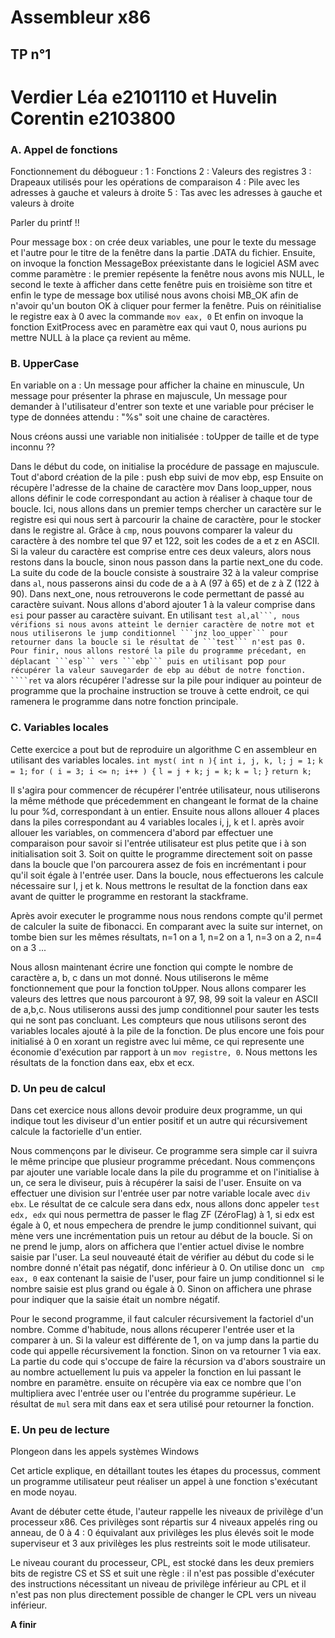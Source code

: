# Assembleur x86
## TP n°1
# Verdier Léa e2101110 et Huvelin Corentin e2103800

### A. Appel de fonctions

Fonctionnement du débogueur :
1 : Fonctions
2 : Valeurs des registres
3 : Drapeaux utilisés pour les opérations de comparaison
4 : Pile avec les adresses à gauche et valeurs à droite
5 : Tas avec les adresses à gauche et valeurs à droite

Parler du printf !!

Pour message box : on crée deux variables, une pour le texte du message et l'autre pour le titre de la fenêtre dans la partie .DATA du fichier. Ensuite, on invoque la fonction MessageBox préexistante dans le logiciel ASM avec comme paramètre : le premier repésente la fenêtre nous avons mis NULL, le second le texte à afficher dans cette fenêtre puis en troisième son titre et enfin le type de message box utilisé nous avons choisi MB_OK afin de n'avoir qu'un bouton OK à cliquer pour fermer la fenêtre.
Puis on réinitialise le registre eax à 0 avec la commande ```mov eax, 0```
Et enfin on invoque la fonction ExitProcess avec en paramètre eax qui vaut 0, nous aurions pu mettre NULL à la place ça revient au même.

### B. UpperCase

En variable on a : Un message pour afficher la chaine en minuscule, Un message pour présenter la phrase en majuscule, Un message pour demander à l'utilisateur d'entrer son texte et une variable pour préciser le type de données attendu : "%s" soit une chaine de caractères.

Nous créons aussi une variable non initialisée : toUpper de taille et de type inconnu ??

Dans le début du code, on initialise la procédure de passage en majuscule.
Tout d'abord création de la pile : push ebp suivi de mov ebp, esp
Ensuite on récupère l'adresse de la chaine de caractère mov
Dans loop_upper, nous allons définir le code correspondant au action à réaliser à chaque tour de boucle.
Ici, nous allons dans un premier temps chercher un caractère sur le registre esi qui nous sert à parcourir la chaine de caractère, pour le stocker dans le registre al.
Grâce à ```cmp```, nous pouvons comparer la valeur du caractère à des nombre tel que 97 et 122, soit les codes de a et z en ASCII.
Si la valeur du caractère est comprise entre ces deux valeurs, alors nous restons dans la boucle, sinon nous passon dans la partie next_one du code. La suite du code de la boucle consiste à soustraire 32 à la valeur comprise dans ```al```, nous passerons ainsi du code de a à A (97 à 65) et de z à Z (122 à 90).
Dans next_one, nous retrouverons le code permettant de passé au caractère suivant. Nous allons d'abord ajouter 1 à la valeur comprise dans ```esi``` pour passer au caractère suivant. En utilisant ````test al,al```, nous vérifions si nous avons atteint le dernier caractère de notre mot et nous utiliserons le jump conditionnel ```jnz loo_upper``` pour retourner dans la boucle si le résultat de ```test``` n'est pas 0.
Pour finir, nous allons restoré la pile du programme précedant, en déplacant ```esp``` vers ```ebp``` puis en utilisant ````pop``` pour récupérer la valeur sauvegarder de ebp au début de notre fonction. 
````ret``` va alors récupérer l'adresse sur la pile pour indiquer au pointeur de programme que la prochaine instruction se trouve à cette endroit, ce qui ramenera le programme dans notre fonction principale.


### C. Variables locales

Cette exercice a pout but de reproduire un algorithme C en assembleur en utilisant des variables locales. 
    ```int myst( int n ){```
        ```int i, j, k, l;```
        ```j = 1;```
        ```k = 1;```
        ```for ( i = 3; i <= n; i++ ) {```
            ```l = j + k;```
            ```j = k;```
            ```k = l;```
        ```}```
        ```return k;```
    

Il s'agira pour commencer de récupérer l'entrée utilisateur, nous utiliserons la même méthode que précedemment en changeant le format de la chaine lu pour %d, correspondant à un entier. 
Ensuite nous allons allouer 4 places dans la piles correspondant au 4 variables locales i, j, k et l.
après avoir allouer les variables, on commencera d'abord par effectuer une comparaison pour savoir si l'entrée utilisateur est plus petite que i à son initialisation soit 3. Soit on quitte le programme directement soit on passe dans la boucle que l'on parcourera assez de fois en incrémentant i pour qu'il soit égale à l'entrée user. Dans la boucle, nous effectuerons les calcule nécessaire sur l, j et k. Nous mettrons le resultat de la fonction dans eax avant de quitter le programme en restorant la stackframe.

Après avoir executer le programme nous nous rendons compte qu'il permet de calculer la suite de fibonacci. En comparant avec la suite sur internet, on tombe bien sur les mêmes résultats, n=1 on a 1, n=2 on a 1, n=3 on a 2, n=4 on a 3 ...

Nous allosn maintenant écrire une fonction qui compte le nombre de caractère a, b, c dans un mot donné. Nous utiliserons le même fonctionnement que pour la fonction toUpper. Nous allons comparer les valeurs des lettres que nous parcouront à 97, 98, 99 soit la valeur en ASCII de a,b,c. Nous utiliserons aussi des jump conditionnel pour sauter les tests qui ne sont pas concluant. Les compteurs que nous utilisons seront des variables locales ajouté à la pile de la fonction. De plus encore une fois pour initialisé à 0 en xorant un registre avec lui même, ce qui represente une économie d'exécution par rapport à un ```mov registre, 0```. Nous mettons les résultats de la fonction dans eax, ebx et ecx.

### D. Un peu de calcul

Dans cet exercice nous allons devoir produire deux programme, un qui indique tout les diviseur d'un entier positif et un autre qui récursivement calcule la factorielle d'un entier.

Nous commençons par le diviseur. Ce programme sera simple car il suivra le même principe que plusieur programme précedant. Nous commençons par ajouter une variable locale dans la pile du programme et on l'initialise à un, ce sera le diviseur, puis à récupérer la saisi de l'user. Ensuite on va effectuer une division sur l'entrée user par notre variable locale avec ```div ebx```. Le résultat de ce calcule sera dans edx, nous allons donc appeler ``` test edx, edx ``` qui nous permettra de passer le flag ZF (ZéroFlag) à 1, si edx est égale à 0, et nous empechera de prendre le jump conditionnel suivant, qui mène vers une incrémentation puis un retour au début de la boucle. Si on ne prend le jump, alors on affichera que l'entier actuel divise le nombre saisie par l'user. La seul nouveauté était de vérifier au début du code si le nombre donné n'était pas négatif, donc inférieur à 0. On utilise donc un ``` cmp eax, 0``` eax contenant la saisie de l'user, pour faire un jump conditionnel si le nombre saisie est plus grand ou égale à 0. Sinon on affichera une phrase pour indiquer que la saisie était un nombre négatif.

Pour le second programme, il faut calculer récursivement la factoriel d'un nombre. Comme d'habitude, nous allons récuperer l'entrée user et la comparer à un. Si la valeur est différente de 1, on va jump dans la partie du code qui appelle récursivement la fonction. Sinon on va retourner 1 via eax.
La partie du code qui s'occupe de faire la récursion va d'abors soustraire un au nombre actuellement lu puis va appeler la fonction en lui passant le nombre en paramètre. ensuite on récupère via eax ce nombre que l'on multipliera avec l'entrée user ou l'entrée du programme supérieur. Le résultat de ``` mul ``` sera mit dans eax et sera utilisé pour retourner la fonction.

### E. Un peu de lecture

Plongeon dans les appels systèmes Windows

Cet article explique, en détaillant toutes les étapes du processus, comment un programme utilisateur peut réaliser un appel à une fonction s'exécutant en mode noyau.

Avant de débuter cette étude, l'auteur rappelle les niveaux de privilège d'un processeur x86. Ces privilèges sont répartis sur 4 niveaux appelés ring ou anneau, de 0 à 4 : 0 équivalant aux privilèges les plus élevés soit le mode superviseur et 3 aux privilèges les plus restreints soit le mode utilisateur.

Le niveau courant du processeur, CPL, est stocké dans les deux premiers bits de registre CS et SS et suit une règle : il n'est pas possible d'exécuter des instructions nécessitant un niveau de privilège inférieur au CPL et il n'est pas non plus directement possible de changer le CPL vers un niveau inférieur.

**A finir**

